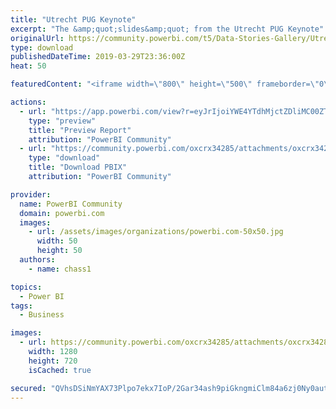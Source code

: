 ```yaml
---
title: "Utrecht PUG Keynote"
excerpt: "The &amp;quot;slides&amp;quot; from the Utrecht PUG Keynote"
originalUrl: https://community.powerbi.com/t5/Data-Stories-Gallery/Utrecht-PUG-Keynote/m-p/658074
type: download
publishedDateTime: 2019-03-29T23:36:00Z
heat: 50

featuredContent: "<iframe width=\"800\" height=\"500\" frameborder=\"0\" src=\"https://app.powerbi.com/view?r=eyJrIjoiYWE4YTdhMjctZDliMC00ZTM2LTliNWYtYjFlYzllYzkwNjhkIiwidCI6ImZkMTI5OGJlLWMwOWYtNDM0OS05NmU4LWJkMDk3MjEwZTI3NCIsImMiOjF9\"></iframe>"

actions:
  - url: "https://app.powerbi.com/view?r=eyJrIjoiYWE4YTdhMjctZDliMC00ZTM2LTliNWYtYjFlYzllYzkwNjhkIiwidCI6ImZkMTI5OGJlLWMwOWYtNDM0OS05NmU4LWJkMDk3MjEwZTI3NCIsImMiOjF9"
    type: "preview"
    title: "Preview Report"
    attribution: "PowerBI Community"
  - url: "https://community.powerbi.com/oxcrx34285/attachments/oxcrx34285/DataStoriesGallery/2578/2/Utercht.pbix"
    type: "download"
    title: "Download PBIX"
    attribution: "PowerBI Community"

provider:
  name: PowerBI Community
  domain: powerbi.com
  images:
    - url: /assets/images/organizations/powerbi.com-50x50.jpg
      width: 50
      height: 50
  authors:
    - name: chass1

topics:
  - Power BI
tags:
  - Business

images:
  - url: https://community.powerbi.com/oxcrx34285/attachments/oxcrx34285/DataStoriesGallery/2578/1/Slide1.PNG
    width: 1280
    height: 720
    isCached: true

secured: "QVhsDSiNmYAX73Plpo7ekx7IoP/2Gar34ash9piGkngmiClm84a6zj0Ny0autMtu+y5E9ij9spw19SfHS+39WXy5xeaX2rlYm172CL9n01nB8r4MXFWw/6v1TKYNnF794ocIBxrHuj1Bc1DivH75mnBiIvXj9r0cZdqyp993t/PnupZbo/BvPRh6d66Qo8rT8lMbwPdjmKzRw+rsgKFX2l8a8zFEHd5bPE/ovFEbTEQzFcuswaE8+UBYgL6Ftb9ROP4ygIp0ZrrnsyEp7oC5sWoZ8XlvNGU2GoDdwEVT4V3OproPJ2HS4i8wSHhAilwjxsrdHL5p2uIV6t8dt2OqivDAFTo+n227/zSmUhWMuswUWQuDyNtyMJzjGjLod6Zl1zI1BqBulV99IMdeD1/2Jw==;yqIyCnwSlqP/4zWjtwFtAg=="
---
```



